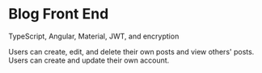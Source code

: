 # Blog Front End
TypeScript, Angular, Material, JWT, and encryption

Users can create, edit, and delete their own posts and view others' posts. Users can create and update their own account.
